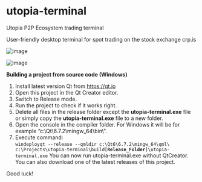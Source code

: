 # utopia-terminal
Utopia P2P Ecosystem trading terminal

User-friendly desktop terminal for spot trading on the stock exchange crp.is

![image](https://github.com/user-attachments/assets/96bcb9ed-b935-4f89-9cb4-0736c4a6574b)


![image](https://github.com/user-attachments/assets/1cd0d58d-e267-4308-8b04-726c84a6d3cf)

<b>Building a project from source code (Windows)</b>
1. Install latest version Qt from https://qt.io
2. Open this project in the Qt Creator editor.
3. Switch to Release mode.
4. Run the project to check if it works right.
5. Delete all files in the release folder except the <b>utopia-terminal.exe</b> file or simply copy the <b>utopia-terminal.exe</b> file to a new folder.
6. Open the console in the compiler folder. For Windows it will be for example “c:\Qt\6.7.2\mingw_64\bin\”.
7. Execute command:\
   <code>windeployqt --release --qmldir c:\Qt6\6.7.2\mingw_64\qml\ c:\Projects\utopia-terminal\build\[<b>Release_Folder</b>]\utopia-terminal.exe</code>
You can now run utopia-terminal.exe without QtCreator.
You can also download one of the latest releases of this project.

Good luck!

